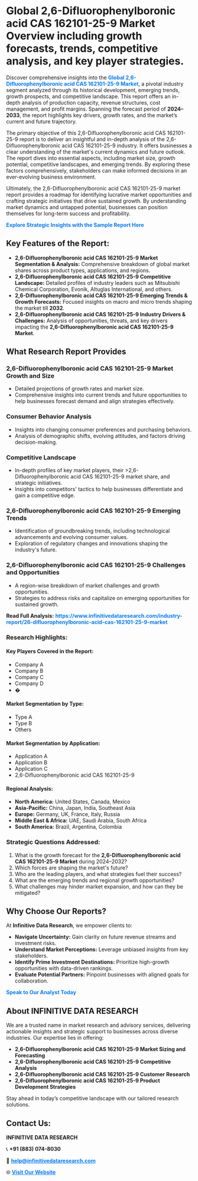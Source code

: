 <h1>Global 2,6-Difluorophenylboronic acid CAS 162101-25-9 Market Overview including growth forecasts, trends, competitive analysis, and key player strategies.</h1>
<p>
Discover comprehensive insights into the 
<a href="https://www.infinitivedataresearch.com/industry-report/26-difluorophenylboronic-acid-cas-162101-25-9-market" rel="dofollow" style="color: #007BFF; text-decoration: none;"><strong>Global 2,6-Difluorophenylboronic acid CAS 162101-25-9 Market</strong></a>, a pivotal industry segment analyzed through its historical development, emerging trends, growth prospects, and competitive landscape. This report offers an in-depth analysis of production capacity, revenue structures, cost management, and profit margins. Spanning the forecast period of <strong>2024–2033</strong>, the report highlights key drivers, growth rates, and the market’s current and future trajectory.
</p>
<p>
The primary objective of this 2,6-Difluorophenylboronic acid CAS 162101-25-9 report is to deliver an insightful and in-depth analysis of the 2,6-Difluorophenylboronic acid CAS 162101-25-9 industry. It offers businesses a clear understanding of the market's current dynamics and future outlook. The report dives into essential aspects, including market size, growth potential, competitive landscapes, and emerging trends. By exploring these factors comprehensively, stakeholders can make informed decisions in an ever-evolving business environment.
</p>
<p>
Ultimately, the 2,6-Difluorophenylboronic acid CAS 162101-25-9 market report provides a roadmap for identifying lucrative market opportunities and crafting strategic initiatives that drive sustained growth. By understanding market dynamics and untapped potential, businesses can position themselves for long-term success and profitability.
</p>
<p>
<a href="https://www.infinitivedataresearch.com/request-sample/reportId=110523" style="color: #007BFF; text-decoration: none;"><strong>Explore Strategic Insights with the Sample Report Here</strong></a>
</p>

<h2>Key Features of the Report:</h2>
<ul>
<li><strong>2,6-Difluorophenylboronic acid CAS 162101-25-9 Market Segmentation & Analysis:</strong> Comprehensive breakdown of global market shares across product types, applications, and regions.</li>
<li><strong>2,6-Difluorophenylboronic acid CAS 162101-25-9 Competitive Landscape:</strong> Detailed profiles of industry leaders such as Mitsubishi Chemical Corporation, Evonik, Altuglas International, and others.</li>
<li><strong>2,6-Difluorophenylboronic acid CAS 162101-25-9 Emerging Trends & Growth Forecasts:</strong> Focused insights on macro and micro trends shaping the market till <strong>2032</strong>.</li>
<li><strong>2,6-Difluorophenylboronic acid CAS 162101-25-9 Industry Drivers & Challenges:</strong> Analysis of opportunities, threats, and key drivers impacting the <strong>2,6-Difluorophenylboronic acid CAS 162101-25-9 Market</strong>.</li>
</ul>

<h2>What Research Report Provides</h2>
<h3>2,6-Difluorophenylboronic acid CAS 162101-25-9 Market Growth and Size</h3>
<ul>
<li>Detailed projections of growth rates and market size.</li>
<li>Comprehensive insights into current trends and future opportunities to help businesses forecast demand and align strategies effectively.</li>
</ul>

<h3>Consumer Behavior Analysis</h3>
<ul>
<li>Insights into changing consumer preferences and purchasing behaviors.</li>
<li>Analysis of demographic shifts, evolving attitudes, and factors driving decision-making.</li>
</ul>

<h3>Competitive Landscape</h3>
<ul>
<li>In-depth profiles of key market players, their >2,6-Difluorophenylboronic acid CAS 162101-25-9 market share, and strategic initiatives.</li>
<li>Insights into competitors' tactics to help businesses differentiate and gain a competitive edge.</li>
</ul>

<h3>2,6-Difluorophenylboronic acid CAS 162101-25-9 Emerging Trends</h3>
<ul>
<li>Identification of groundbreaking trends, including technological advancements and evolving consumer values.</li>
<li>Exploration of regulatory changes and innovations shaping the industry's future.</li>
</ul>

<h3>2,6-Difluorophenylboronic acid CAS 162101-25-9 Challenges and Opportunities</h3>
<ul>
<li>A region-wise breakdown of market challenges and growth opportunities.</li>
<li>Strategies to address risks and capitalize on emerging opportunities for sustained growth.</li>
</ul>
<p><strong>Read Full Analysis:</strong> <a href="https://www.infinitivedataresearch.com/industry-report/26-difluorophenylboronic-acid-cas-162101-25-9-market" rel="dofollow" style="color: #007BFF; text-decoration: none;"><strong>https://www.infinitivedataresearch.com/industry-report/26-difluorophenylboronic-acid-cas-162101-25-9-market</strong></a></p>
<h3>Research Highlights:</h3>
<h4>Key Players Covered in the Report:</h4>
<ul><li>Company A</li><li>Company B</li><li>Company C</li><li>Company D</li><li>�</li></ul>
<h4>Market Segmentation by Type:</h4>
<ul><li>Type A</li><li>Type B</li><li>Others</li></ul>
<h4>Market Segmentation by Application:</h4>
<ul><li>Application A</li><li>Application B</li><li>Application C</li><li>2,6-Difluorophenylboronic acid CAS 162101-25-9</li></ul>

<h4>Regional Analysis:</h4>
<ul>
<li><strong>North America:</strong> United States, Canada, Mexico</li>
<li><strong>Asia-Pacific:</strong> China, Japan, India, Southeast Asia</li>
<li><strong>Europe:</strong> Germany, UK, France, Italy, Russia</li>
<li><strong>Middle East & Africa:</strong> UAE, Saudi Arabia, South Africa</li>
<li><strong>South America:</strong> Brazil, Argentina, Colombia</li>
</ul>

<h3>Strategic Questions Addressed:</h3>
<ol>
<li>What is the growth forecast for the <strong>2,6-Difluorophenylboronic acid CAS 162101-25-9 Market</strong> during 2024–2032?</li>
<li>Which forces are shaping the market's future?</li>
<li>Who are the leading players, and what strategies fuel their success?</li>
<li>What are the emerging trends and regional growth opportunities?</li>
<li>What challenges may hinder market expansion, and how can they be mitigated?</li>
</ol>

<h2>Why Choose Our Reports?</h2>
<p>At <strong>Infinitive Data Research</strong>, we empower clients to:</p>
<ul>
<li><strong>Navigate Uncertainty:</strong> Gain clarity on future revenue streams and investment risks.</li>
<li><strong>Understand Market Perceptions:</strong> Leverage unbiased insights from key stakeholders.</li>
<li><strong>Identify Prime Investment Destinations:</strong> Prioritize high-growth opportunities with data-driven rankings.</li>
<li><strong>Evaluate Potential Partners:</strong> Pinpoint businesses with aligned goals for collaboration.</li>
</ul>
<p><a href="https://www.infinitivedataresearch.com/industry-report/26-difluorophenylboronic-acid-cas-162101-25-9-market" rel="dofollow" style="color: #007BFF; text-decoration: none;"><strong>Speak to Our Analyst Today</strong></a></p>

<h2>About INFINITIVE DATA RESEARCH</h2>
<p>We are a trusted name in market research and advisory services, delivering actionable insights and strategic support to businesses across diverse industries. Our expertise lies in offering:</p>
<ul>
<li><strong>2,6-Difluorophenylboronic acid CAS 162101-25-9 Market Sizing and Forecasting</strong></li>
<li><strong>2,6-Difluorophenylboronic acid CAS 162101-25-9 Competitive Analysis</strong></li>
<li><strong>2,6-Difluorophenylboronic acid CAS 162101-25-9 Customer Research</strong></li>
<li><strong>2,6-Difluorophenylboronic acid CAS 162101-25-9 Product Development Strategies</strong></li>
</ul>
<p>Stay ahead in today’s competitive landscape with our tailored research solutions.</p>

<h2>Contact Us:</h2>
<p><strong>INFINITIVE DATA RESEARCH</strong></p>
<p>📞 <strong>+91 (883) 074-8030</strong></p>
<p>📧 <strong><a href="mailto:help@infinitivedataresearch.com" style="color: #007BFF;">help@infinitivedataresearch.com</a></strong></p>
<p>🌐 <strong><a href="https://www.infinitivedataresearch.com" rel="dofollow" style="color: #007BFF;">Visit Our Website</a></strong></p>